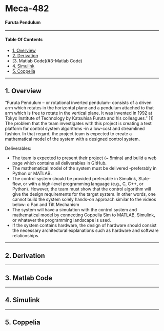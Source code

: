 # Meca-482
#### Furuta Pendulum
----------------------------------------------------------------------------------------------------------
#### Table Of Contents
- [1. Overview](#1-Introduction)
- [2. Derivation](#2-Derivation)
- [3. Matlab Code](#3-Matlab Code)
- [4. Simulink](#4-Simulink)
- [5. Coppelia](#5-Coppelia)
----------------------------------------------------------------------------------------------------------
## 1. Overview
“Furuta Pendulum – or rotational inverted pendulum- consists of a driven arm which rotates in the
horizontal plane and a pendulum attached to that arm which is free to rotate in the vertical plane. It was
invented in 1992 at Tokyo Institute of Technology by Katsuhisa Furuta and his colleagues.” [1] The
problem that the team investigates with this project is creating a test platform for control system
algorithms -in a low-cost and streamlined fashion. In that regard, the project team is expected to create
a mathematical model of the system with a designed control system.

Deliverables:
- The team is expected to present their project (~ 5mins) and build a web page which contains all
  deliverables in GitHub.
- The mathematical model of the system must be delivered -preferably in Python or MATLAB.
- The control system should be provided preferable in Simulink, State-flow, or with a high-level
  programming language (e.g., C, C++, or Python). However, the team must show that the control
  algorithm will give the design requirements for the target system. In other words, one cannot
  build the system solely hands-on approach similar to the videos below:
  o Pan and Tilt Mechanism
- The system will have a simulation with the control system and mathematical model by
  connecting Coppelia Sim to MATLAB, Simulink, or whatever the programming landscape is used.
- If the system contains hardware, the design of hardware should consist the necessary
  architectural explanations such as hardware and software relationships.
----------------------------------------------------------------------------------------------------------
## 2. Derivation
----------------------------------------------------------------------------------------------------------
## 3. Matlab Code
----------------------------------------------------------------------------------------------------------
## 4. Simulink
----------------------------------------------------------------------------------------------------------
## 5. Coppelia
